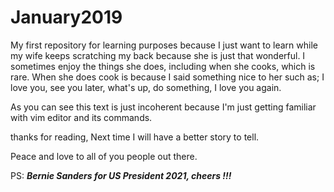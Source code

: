 # January2019
My first repository for learning purposes because I just want to learn while my wife keeps scratching my back because she is just that wonderful. I sometimes enjoy the things she does, including when she cooks, which is rare. When she does cook is because I said something nice to her such as; I love you, see you later, what's up, do something, I love you again.

As you can see this text is just incoherent because I'm just getting familiar with vim editor and its commands.

thanks for reading, Next time I will have a better story to tell.

Peace and love to all of you people out there.

PS: ***Bernie Sanders for US President 2021, cheers !!!***
